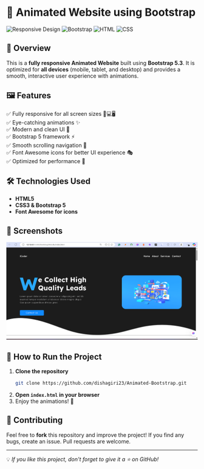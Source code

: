 # 🚀 Animated Website using Bootstrap

![Responsive Design](https://img.shields.io/badge/Responsive-✔️-blue) ![Bootstrap](https://img.shields.io/badge/Bootstrap-5.3-purple) ![HTML](https://img.shields.io/badge/HTML5-%23E34F26.svg?style=flat&logo=html5&logoColor=white) ![CSS](https://img.shields.io/badge/CSS3-%231572B6.svg?style=flat&logo=css3&logoColor=white)

## 🌟 Overview
This is a **fully responsive Animated Website** built using **Bootstrap 5.3**. It is optimized for **all devices** (mobile, tablet, and desktop) and provides a smooth, interactive user experience with animations.

## 🖼️ Features
✅ Fully responsive for all screen sizes 📱💻🖥️  
✅ Eye-catching animations ✨  
✅ Modern and clean UI 🎨  
✅ Bootstrap 5 framework ⚡  
✅ Smooth scrolling navigation 📜  
✅ Font Awesome icons for better UI experience 🎭  
✅ Optimized for performance 🚀  

## 🛠️ Technologies Used
- **HTML5**
- **CSS3 & Bootstrap 5**
- **Font Awesome for icons**


## 📸 Screenshots
![Website Preview](https://github.com/dishagiri23/Animated-Bootstrap/blob/89e78d6b4ebfc77d0dd96dac2ee552bdd3661ced/screenshot.png)

## 🚀 How to Run the Project
1. **Clone the repository**
   ```bash
   git clone https://github.com/dishagiri23/Animated-Bootstrap.git
   ```
2. **Open `index.html` in your browser**
3. Enjoy the animations! 🎉


## 🤝 Contributing
Feel free to **fork** this repository and improve the project! If you find any bugs, create an issue. Pull requests are welcome.


---
💡 *If you like this project, don't forget to give it a ⭐ on GitHub!*
